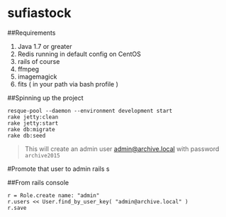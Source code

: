# sufiastock

##Requirements 

1. Java 1.7 or greater
2. Redis running in default config on CentOS
3. rails of course
4. ffmpeg
5. imagemagick
6. fits ( in your path via bash profile )



##Spinning up the project

    resque-pool --daemon --environment development start
    rake jetty:clean
    rake jetty:start
    rake db:migrate
    rake db:seed


> This will create an admin user admin@archive.local with password ` archive2015 `

#Promote that user to admin
    rails s

##From rails console


    r = Role.create name: "admin"
    r.users << User.find_by_user_key( "admin@archive.local" )
    r.save

